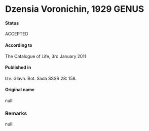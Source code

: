 Dzensia Voronichin, 1929 GENUS
=======

#### Status
ACCEPTED

#### According to
The Catalogue of Life, 3rd January 2011

#### Published in
Izv. Glavn. Bot. Sada SSSR 28: 158.

#### Original name
null

### Remarks
null